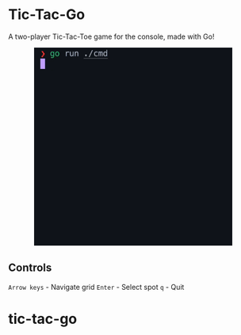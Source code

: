 # Tic-Tac-Go

A two-player Tic-Tac-Toe game for the console, made with Go!

<!-- ![](./gif.gif){width=50% } -->

<p align="center">
  <img src="/gif.gif" alt="Gameplay gif" style="height:400px;"/>
</p>

## Controls

`Arrow keys` - Navigate grid
`Enter` - Select spot
`q` - Quit
# tic-tac-go
